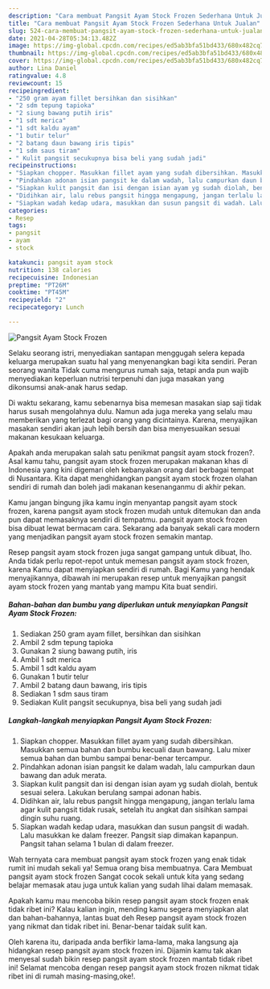 ```yaml
---
description: "Cara membuat Pangsit Ayam Stock Frozen Sederhana Untuk Jualan"
title: "Cara membuat Pangsit Ayam Stock Frozen Sederhana Untuk Jualan"
slug: 524-cara-membuat-pangsit-ayam-stock-frozen-sederhana-untuk-jualan
date: 2021-04-28T05:34:13.482Z
image: https://img-global.cpcdn.com/recipes/ed5ab3bfa51bd433/680x482cq70/pangsit-ayam-stock-frozen-foto-resep-utama.jpg
thumbnail: https://img-global.cpcdn.com/recipes/ed5ab3bfa51bd433/680x482cq70/pangsit-ayam-stock-frozen-foto-resep-utama.jpg
cover: https://img-global.cpcdn.com/recipes/ed5ab3bfa51bd433/680x482cq70/pangsit-ayam-stock-frozen-foto-resep-utama.jpg
author: Lina Daniel
ratingvalue: 4.8
reviewcount: 15
recipeingredient:
- "250 gram ayam fillet bersihkan dan sisihkan"
- "2 sdm tepung tapioka"
- "2 siung bawang putih iris"
- "1 sdt merica"
- "1 sdt kaldu ayam"
- "1 butir telur"
- "2 batang daun bawang iris tipis"
- "1 sdm saus tiram"
- " Kulit pangsit secukupnya bisa beli yang sudah jadi"
recipeinstructions:
- "Siapkan chopper. Masukkan fillet ayam yang sudah dibersihkan. Masukkan semua bahan dan bumbu kecuali daun bawang. Lalu mixer semua bahan dan bumbu sampai benar-benar tercampur."
- "Pindahkan adonan isian pangsit ke dalam wadah, lalu campurkan daun bawang dan aduk merata."
- "Siapkan kulit pangsit dan isi dengan isian ayam yg sudah diolah, bentuk sesuai selera. Lakukan berulang sampai adonan habis."
- "Didihkan air, lalu rebus pangsit hingga mengapung, jangan terlalu lama agar kulit pangsit tidak rusak, setelah itu angkat dan sisihkan sampai dingin suhu ruang."
- "Siapkan wadah kedap udara, masukkan dan susun pangsit di wadah. Lalu masukkan ke dalam freezer. Pangsit siap dimakan kapanpun. Pangsit tahan selama 1 bulan di dalam freezer."
categories:
- Resep
tags:
- pangsit
- ayam
- stock

katakunci: pangsit ayam stock 
nutrition: 138 calories
recipecuisine: Indonesian
preptime: "PT26M"
cooktime: "PT45M"
recipeyield: "2"
recipecategory: Lunch

---
```



![Pangsit Ayam Stock Frozen](https://img-global.cpcdn.com/recipes/ed5ab3bfa51bd433/680x482cq70/pangsit-ayam-stock-frozen-foto-resep-utama.jpg)

Selaku seorang istri, menyediakan santapan menggugah selera kepada keluarga merupakan suatu hal yang menyenangkan bagi kita sendiri. Peran seorang  wanita Tidak cuma mengurus rumah saja, tetapi anda pun wajib menyediakan keperluan nutrisi terpenuhi dan juga masakan yang dikonsumsi anak-anak harus sedap.

Di waktu  sekarang, kamu sebenarnya bisa memesan masakan siap saji tidak harus susah mengolahnya dulu. Namun ada juga mereka yang selalu mau memberikan yang terlezat bagi orang yang dicintainya. Karena, menyajikan masakan sendiri akan jauh lebih bersih dan bisa menyesuaikan sesuai makanan kesukaan keluarga. 



Apakah anda merupakan salah satu penikmat pangsit ayam stock frozen?. Asal kamu tahu, pangsit ayam stock frozen merupakan makanan khas di Indonesia yang kini digemari oleh kebanyakan orang dari berbagai tempat di Nusantara. Kita dapat menghidangkan pangsit ayam stock frozen olahan sendiri di rumah dan boleh jadi makanan kesenanganmu di akhir pekan.

Kamu jangan bingung jika kamu ingin menyantap pangsit ayam stock frozen, karena pangsit ayam stock frozen mudah untuk ditemukan dan anda pun dapat memasaknya sendiri di tempatmu. pangsit ayam stock frozen bisa dibuat lewat bermacam cara. Sekarang ada banyak sekali cara modern yang menjadikan pangsit ayam stock frozen semakin mantap.

Resep pangsit ayam stock frozen juga sangat gampang untuk dibuat, lho. Anda tidak perlu repot-repot untuk memesan pangsit ayam stock frozen, karena Kamu dapat menyiapkan sendiri di rumah. Bagi Kamu yang hendak menyajikannya, dibawah ini merupakan resep untuk menyajikan pangsit ayam stock frozen yang mantab yang mampu Kita buat sendiri.

<!--inarticleads1-->

##### Bahan-bahan dan bumbu yang diperlukan untuk menyiapkan Pangsit Ayam Stock Frozen:

1. Sediakan 250 gram ayam fillet, bersihkan dan sisihkan
1. Ambil 2 sdm tepung tapioka
1. Gunakan 2 siung bawang putih, iris
1. Ambil 1 sdt merica
1. Ambil 1 sdt kaldu ayam
1. Gunakan 1 butir telur
1. Ambil 2 batang daun bawang, iris tipis
1. Sediakan 1 sdm saus tiram
1. Sediakan  Kulit pangsit secukupnya, bisa beli yang sudah jadi




<!--inarticleads2-->

##### Langkah-langkah menyiapkan Pangsit Ayam Stock Frozen:

1. Siapkan chopper. Masukkan fillet ayam yang sudah dibersihkan. Masukkan semua bahan dan bumbu kecuali daun bawang. Lalu mixer semua bahan dan bumbu sampai benar-benar tercampur.
1. Pindahkan adonan isian pangsit ke dalam wadah, lalu campurkan daun bawang dan aduk merata.
1. Siapkan kulit pangsit dan isi dengan isian ayam yg sudah diolah, bentuk sesuai selera. Lakukan berulang sampai adonan habis.
1. Didihkan air, lalu rebus pangsit hingga mengapung, jangan terlalu lama agar kulit pangsit tidak rusak, setelah itu angkat dan sisihkan sampai dingin suhu ruang.
1. Siapkan wadah kedap udara, masukkan dan susun pangsit di wadah. Lalu masukkan ke dalam freezer. Pangsit siap dimakan kapanpun. Pangsit tahan selama 1 bulan di dalam freezer.




Wah ternyata cara membuat pangsit ayam stock frozen yang enak tidak rumit ini mudah sekali ya! Semua orang bisa membuatnya. Cara Membuat pangsit ayam stock frozen Sangat cocok sekali untuk kita yang sedang belajar memasak atau juga untuk kalian yang sudah lihai dalam memasak.

Apakah kamu mau mencoba bikin resep pangsit ayam stock frozen enak tidak ribet ini? Kalau kalian ingin, mending kamu segera menyiapkan alat dan bahan-bahannya, lantas buat deh Resep pangsit ayam stock frozen yang nikmat dan tidak ribet ini. Benar-benar taidak sulit kan. 

Oleh karena itu, daripada anda berfikir lama-lama, maka langsung aja hidangkan resep pangsit ayam stock frozen ini. Dijamin kamu tak akan menyesal sudah bikin resep pangsit ayam stock frozen mantab tidak ribet ini! Selamat mencoba dengan resep pangsit ayam stock frozen nikmat tidak ribet ini di rumah masing-masing,oke!.

